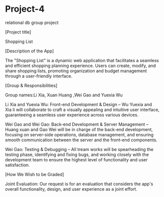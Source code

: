 # Project-4
relational db group project


[Project title] 

Shopping List 

  

[Description of the App] 

The "Shopping List" is a dynamic web application that facilitates a seamless and efficient shopping planning experience. Users can create, modify, and share shopping lists, promoting organization and budget management through a user-friendly interface. 

  

[Group & Responsibilities] 

Group names:Li Xia, Xuan Huang ,Wei Gao and Yuexia Wu 

Li Xia and Yuexia Wu: Front-end Development & Design – Wu Yuexia and Xia li  will collaborate to craft a visually appealing and intuitive user interface, guaranteeing a seamless user experience across various devices. 

Wei Gao and Wei Gao: Back-end Development & Server Management – Huang xuan and Gao Wei will be in charge of the back-end development, focusing on server-side operations, database management, and ensuring smooth communication between the server and the front-end components. 

Wei Gao: Testing & Debugging – All tream works will be spearheading the testing phase, identifying and fixing bugs, and working closely with the development team to ensure the highest level of functionality and user satisfaction. 

 

[How We Wish to be Graded] 

Joint Evaluation: Our request is for an evaluation that considers the app's overall functionality, design, and user experience as a joint effort.
